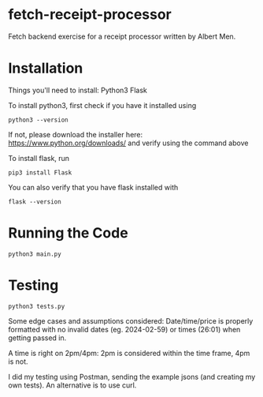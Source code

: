 # fetch-receipt-processor
Fetch backend exercise for a receipt processor written by Albert Men.

# Installation
Things you'll need to install:
Python3
Flask


To install python3, first check if you have it installed using 
```
python3 --version
```
If not, please download the installer here: https://www.python.org/downloads/ and verify using the command above

To install flask, run
```
pip3 install Flask
```
You can also verify that you have flask installed with
```
flask --version
```

# Running the Code
```
python3 main.py
```

# Testing
```
python3 tests.py
```
Some edge cases and assumptions considered:
Date/time/price is properly formatted with no invalid dates (eg. 2024-02-59) or times (26:01) when getting passed in.

A time is right on 2pm/4pm: 2pm is considered within the time frame, 4pm is not.

I did my testing using Postman, sending the example jsons (and creating my own tests).
An alternative is to use curl.


